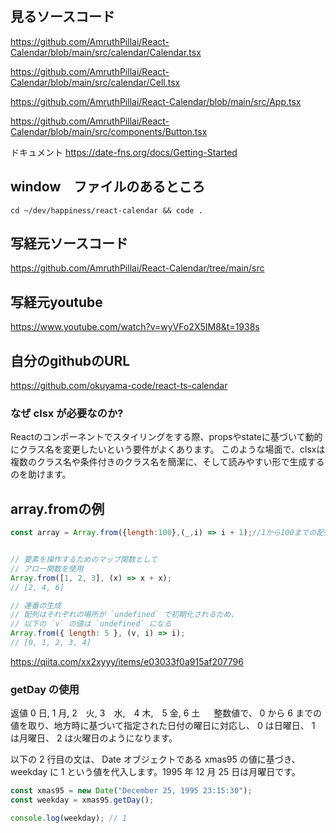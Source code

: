 ## 見るソースコード
https://github.com/AmruthPillai/React-Calendar/blob/main/src/calendar/Calendar.tsx

https://github.com/AmruthPillai/React-Calendar/blob/main/src/calendar/Cell.tsx

https://github.com/AmruthPillai/React-Calendar/blob/main/src/App.tsx

https://github.com/AmruthPillai/React-Calendar/blob/main/src/components/Button.tsx

ドキュメント
https://date-fns.org/docs/Getting-Started

## window　ファイルのあるところ
```
cd ~/dev/happiness/react-calendar && code .
```

## 写経元ソースコード
https://github.com/AmruthPillai/React-Calendar/tree/main/src

## 写経元youtube
https://www.youtube.com/watch?v=wyVFo2X5IM8&t=1938s

## 自分のgithubのURL
https://github.com/okuyama-code/react-ts-calendar

### なぜ clsx が必要なのか?
Reactのコンポーネントでスタイリングをする際、propsやstateに基づいて動的にクラス名を変更したいという要件がよくあります。
このような場面で、clsxは複数のクラス名や条件付きのクラス名を簡潔に、そして読みやすい形で生成するのを助けます。

## array.fromの例
```jsx
const array = Array.from({length:100},(_,i) => i + 1);//1から100までの配列


// 要素を操作するためのマップ関数として
// アロー関数を使用
Array.from([1, 2, 3], (x) => x + x);
// [2, 4, 6]

// 連番の生成
// 配列はそれぞれの場所が `undefined` で初期化されるため、
// 以下の `v` の値は `undefined` になる
Array.from({ length: 5 }, (v, i) => i);
// [0, 1, 2, 3, 4]
```
https://qiita.com/xx2xyyy/items/e03033f0a915af207796

### getDay の使用
返値 0 日, 1 月, 2　火,  3　水,　4 木,　5 金,  6 土
　
整数値で、 0 から 6 までの値を取り、地方時に基づいて指定された日付の曜日に対応し、 0 は日曜日、 1 は月曜日、 2 は火曜日のようになります。

以下の 2 行目の文は、 Date オブジェクトである xmas95 の値に基づき、weekday に 1 という値を代入します。1995 年 12 月 25 日は月曜日です。

```js
const xmas95 = new Date("December 25, 1995 23:15:30");
const weekday = xmas95.getDay();

console.log(weekday); // 1
```

